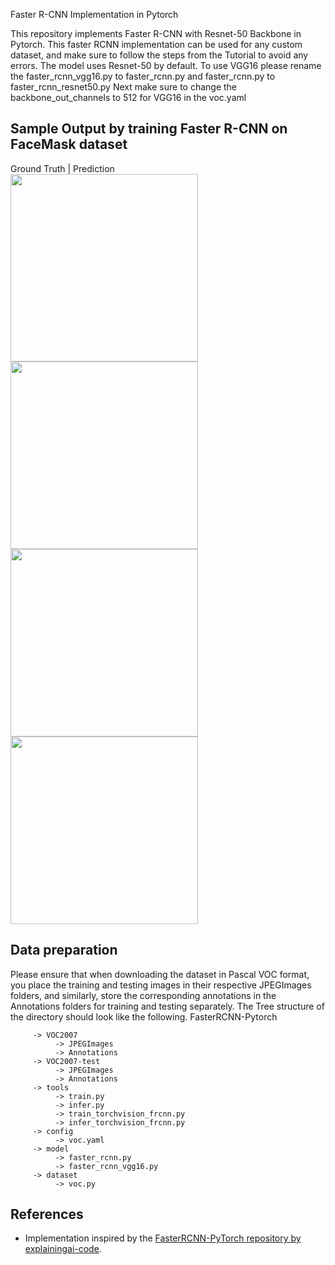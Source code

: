 Faster R-CNN Implementation in Pytorch

This repository implements Faster R-CNN with Resnet-50 Backbone in Pytorch.
This faster RCNN implementation can be used for any custom dataset, and make sure to follow the steps from the Tutorial to avoid any errors.
The model uses Resnet-50 by default.
To use VGG16 please rename the faster_rcnn_vgg16.py to faster_rcnn.py and faster_rcnn.py to faster_rcnn_resnet50.py Next make sure to change the backbone_out_channels to 512 for VGG16 in the voc.yaml

## Sample Output by training Faster R-CNN on FaceMask dataset 
Ground Truth | Prediction
</br>
<img src="https://github.com/user-attachments/assets/da09d1fa-f013-4150-9457-d6396d19ebe0" width="300">
<img src="https://github.com/user-attachments/assets/7c2c7de7-8fc3-4d1d-aa9c-268d5410961f" width="300">
</br>
<img src="https://github.com/user-attachments/assets/e45ff977-c102-4824-86dc-6a6247456121" width="300">
<img src="https://github.com/user-attachments/assets/df8673b1-ec17-4110-919e-0ca9c0934b9d" width="300">

## Data preparation

Please ensure that when downloading the dataset in Pascal VOC format, you place the training and testing images in their respective JPEGImages folders, and similarly, store the corresponding annotations in the Annotations folders for training and testing separately.
The Tree structure of the directory should look like the following.
FasterRCNN-Pytorch
```
     -> VOC2007
          -> JPEGImages
          -> Annotations
     -> VOC2007-test
          -> JPEGImages
          -> Annotations
     -> tools
          -> train.py
          -> infer.py
          -> train_torchvision_frcnn.py
          -> infer_torchvision_frcnn.py
     -> config
          -> voc.yaml
     -> model
          -> faster_rcnn.py
          -> faster_rcnn_vgg16.py
     -> dataset
          -> voc.py
```






## References

- Implementation inspired by the [FasterRCNN-PyTorch repository by explainingai-code](https://github.com/explainingai-code/FasterRCNN-PyTorch).

